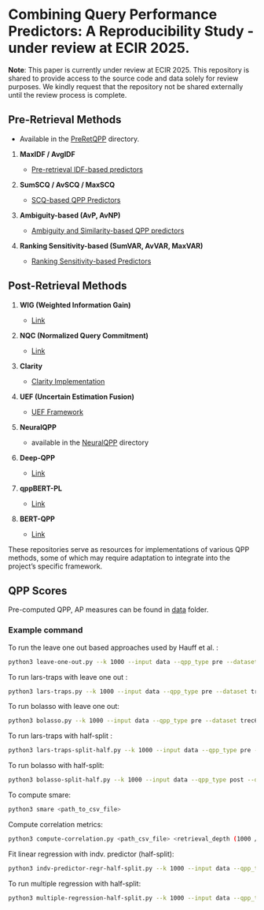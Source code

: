 # Combining Query Performance Predictors: A Reproducibility Study - under review at ECIR 2025.

**Note**: This paper is currently under review at ECIR 2025. This repository is shared to provide access to the source code and data solely for review purposes. We kindly request that the repository not be shared externally until the review process is complete.



## Pre-Retrieval Methods

   - Available in the [PreRetQPP](PreRetQPP/) directory.

1. **MaxIDF / AvgIDF**  
   - [Pre-retrieval IDF-based predictors]()

2. **SumSCQ / AvSCQ / MaxSCQ**  
   - [SCQ-based QPP Predictors](https://)

3. **Ambiguity-based (AvP, AvNP)**  
   - [Ambiguity and Similarity-based QPP predictors](https://)

4. **Ranking Sensitivity-based (SumVAR, AvVAR, MaxVAR)**  
   - [Ranking Sensitivity-based Predictors](https://)

## Post-Retrieval Methods
1. **WIG (Weighted Information Gain)**  
   - [Link](https://github.com/suchanadatta/qpp-eval)

2. **NQC (Normalized Query Commitment)**  
   - [Link](https://github.com/suchanadatta/qpp-eval)

3. **Clarity**  
   - [Clarity Implementation]()

4. **UEF (Uncertain Estimation Fusion)**  

   - [UEF Framework]()

5. **NeuralQPP**
    - available in the [NeuralQPP](NeuralQPP/) directory
6. **Deep-QPP**  
   - [Link](https://github.com/suchanadatta/DeepQPP)

6. **qppBERT-PL** 
   - [Link](https://github.com/Narabzad/BERTQPP)

7. **BERT-QPP**  
    - [Link](https://github.com/suchanadatta/qppBERT-PL)

These repositories serve as resources for implementations of various QPP methods, some of which may require adaptation to integrate into the project’s specific framework.

## QPP Scores
Pre-computed QPP, AP measures can be found in [data](data/) folder.

### Example command
To run the leave one out based approaches used by Hauff et al. : 
```bash
python3 leave-one-out.py --k 1000 --input data --qpp_type pre --dataset trec678 --ols_type ols
```
To run lars-traps with leave one out :
```bash
python3 lars-traps.py --k 1000 --input data --qpp_type pre --dataset trec678
```
To run bolasso with leave one out:
```bash
python3 bolasso.py --k 1000 --input data --qpp_type pre --dataset trec678
```


To run lars-traps with half-split :
```bash
python3 lars-traps-split-half.py --k 1000 --input data --qpp_type pre --dataset trec678rb
```
To run bolasso with half-split:
```bash
python3 bolasso-split-half.py --k 1000 --input data --qpp_type post --dataset trec678rb
```
To compute smare: 

```bash
python3 smare <path_to_csv_file>
```
Compute correlation metrics:

```bash
python3 compute-correlation.py <path_csv_file> <retrieval_depth (1000 / 100)>
```
Fit linear regression with indv. predictor (half-split):

```bash
python3 indv-predictor-regr-half-split.py --k 1000 --input data --qpp_type pre --dataset trec678rb --ols_type ols
```

To run multiple regression with half-split:
```bash
python3 multiple-regression-half-split.py --k 1000 --input data --qpp_type pre --dataset trec678rb --ols_type ols
```


